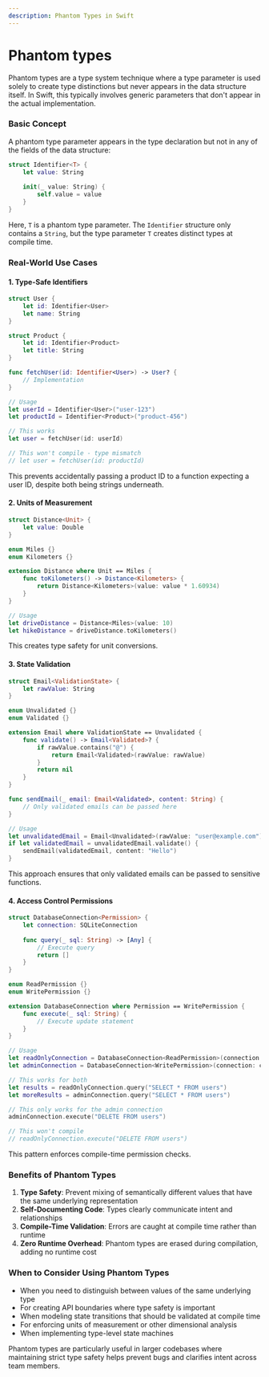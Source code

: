 ```yaml
---
description: Phantom Types in Swift
---
```


# Phantom types

Phantom types are a type system technique where a type parameter is used solely to create type distinctions but never appears in the data structure itself. In Swift, this typically involves generic parameters that don't appear in the actual implementation.

### Basic Concept

A phantom type parameter appears in the type declaration but not in any of the fields of the data structure:

```swift
struct Identifier<T> {
    let value: String
    
    init(_ value: String) {
        self.value = value
    }
}
```

Here, `T` is a phantom type parameter. The `Identifier` structure only contains a `String`, but the type parameter `T` creates distinct types at compile time.

### Real-World Use Cases

#### 1. Type-Safe Identifiers

```swift
struct User {
    let id: Identifier<User>
    let name: String
}

struct Product {
    let id: Identifier<Product>
    let title: String
}

func fetchUser(id: Identifier<User>) -> User? {
    // Implementation
}

// Usage
let userId = Identifier<User>("user-123")
let productId = Identifier<Product>("product-456")

// This works
let user = fetchUser(id: userId)

// This won't compile - type mismatch
// let user = fetchUser(id: productId)
```

This prevents accidentally passing a product ID to a function expecting a user ID, despite both being strings underneath.

#### 2. Units of Measurement

```swift
struct Distance<Unit> {
    let value: Double
}

enum Miles {}
enum Kilometers {}

extension Distance where Unit == Miles {
    func toKilometers() -> Distance<Kilometers> {
        return Distance<Kilometers>(value: value * 1.60934)
    }
}

// Usage
let driveDistance = Distance<Miles>(value: 10)
let hikeDistance = driveDistance.toKilometers()
```

This creates type safety for unit conversions.

#### 3. State Validation

```swift
struct Email<ValidationState> {
    let rawValue: String
}

enum Unvalidated {}
enum Validated {}

extension Email where ValidationState == Unvalidated {
    func validate() -> Email<Validated>? {
        if rawValue.contains("@") {
            return Email<Validated>(rawValue: rawValue)
        }
        return nil
    }
}

func sendEmail(_ email: Email<Validated>, content: String) {
    // Only validated emails can be passed here
}

// Usage
let unvalidatedEmail = Email<Unvalidated>(rawValue: "user@example.com")
if let validatedEmail = unvalidatedEmail.validate() {
    sendEmail(validatedEmail, content: "Hello")
}
```

This approach ensures that only validated emails can be passed to sensitive functions.

#### 4. Access Control Permissions

```swift
struct DatabaseConnection<Permission> {
    let connection: SQLiteConnection
    
    func query(_ sql: String) -> [Any] {
        // Execute query
        return []
    }
}

enum ReadPermission {}
enum WritePermission {}

extension DatabaseConnection where Permission == WritePermission {
    func execute(_ sql: String) {
        // Execute update statement
    }
}

// Usage
let readOnlyConnection = DatabaseConnection<ReadPermission>(connection: createConnection())
let adminConnection = DatabaseConnection<WritePermission>(connection: createConnection())

// This works for both
let results = readOnlyConnection.query("SELECT * FROM users")
let moreResults = adminConnection.query("SELECT * FROM users")

// This only works for the admin connection
adminConnection.execute("DELETE FROM users")

// This won't compile
// readOnlyConnection.execute("DELETE FROM users")
```

This pattern enforces compile-time permission checks.

### Benefits of Phantom Types

1. **Type Safety**: Prevent mixing of semantically different values that have the same underlying representation
2. **Self-Documenting Code**: Types clearly communicate intent and relationships
3. **Compile-Time Validation**: Errors are caught at compile time rather than runtime
4. **Zero Runtime Overhead**: Phantom types are erased during compilation, adding no runtime cost

### When to Consider Using Phantom Types

* When you need to distinguish between values of the same underlying type
* For creating API boundaries where type safety is important
* When modeling state transitions that should be validated at compile time
* For enforcing units of measurement or other dimensional analysis
* When implementing type-level state machines

Phantom types are particularly useful in larger codebases where maintaining strict type safety helps prevent bugs and clarifies intent across team members.
